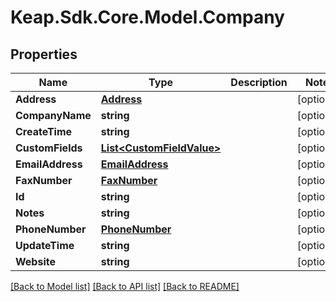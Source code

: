 # Keap.Sdk.Core.Model.Company

## Properties

Name | Type | Description | Notes
------------ | ------------- | ------------- | -------------
**Address** | [**Address**](Address.md) |  | [optional] 
**CompanyName** | **string** |  | [optional] 
**CreateTime** | **string** |  | [optional] 
**CustomFields** | [**List&lt;CustomFieldValue&gt;**](CustomFieldValue.md) |  | [optional] 
**EmailAddress** | [**EmailAddress**](EmailAddress.md) |  | [optional] 
**FaxNumber** | [**FaxNumber**](FaxNumber.md) |  | [optional] 
**Id** | **string** |  | [optional] 
**Notes** | **string** |  | [optional] 
**PhoneNumber** | [**PhoneNumber**](PhoneNumber.md) |  | [optional] 
**UpdateTime** | **string** |  | [optional] 
**Website** | **string** |  | [optional] 

[[Back to Model list]](../README.md#documentation-for-models) [[Back to API list]](../README.md#documentation-for-api-endpoints) [[Back to README]](../README.md)

